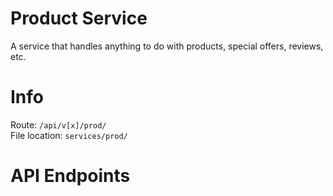 # Product Service
A service that handles anything to do with products, special offers, reviews, etc.

# Info
Route: `/api/v[x]/prod/` <br/>
File location: `services/prod/`

# API Endpoints